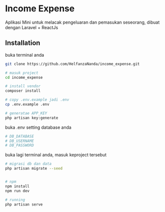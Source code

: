 # Income Expense
Aplikasi Mini untuk melacak pengeluaran dan pemasukan seseorang, dibuat dengan Laravel + ReactJs


## Installation

buka terminal anda

```bash
git clone https://github.com/HelfanzaNanda/income_expense.git

# masuk project
cd income_expense

# install vendor
composer install

# copy .env.example jadi .env
cp .env.example .env

# generatae APP_KEY
php artisan key:generate
```

buka .env setting database anda
```bash
# DB_DATABASE
# DB_USERNAME
# DB_PASSWORD
```

buka lagi terminal anda, masuk keproject tersebut
```bash
# migrasi db dan data
php artisan migrate --seed


# npm
npm install
npm run dev

# running
php artisan serve
```
